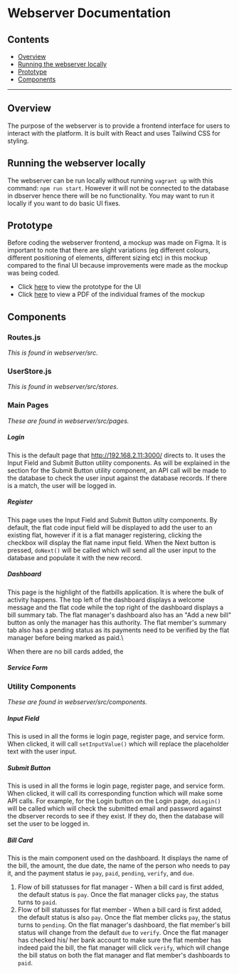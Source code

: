 # Webserver Documentation

## Contents
- [Overview](#overview)
- [Running the webserver locally](#running-the-webserver-locally)
- [Prototype](#prototype)
- [Components](#components)

---

## Overview
The purpose of the webserver is to provide a frontend interface for users to interact with the platform. It is built with React and uses Tailwind CSS for styling. 

## Running the webserver locally
The webserver can be run locally without running `vagrant up` with this command: `npm run start`. However it will not be connected to the database in dbserver hence there will be no functionality. You may want to run it locally if you want to do basic UI fixes.

## Prototype
Before coding the webserver frontend, a mockup was made on Figma. It is important to note that there are slight variations (eg different colours, different positioning of elements, different sizing etc) in this mockup compared to the final UI because improvements were made as the mockup was being coded.
- Click [here](https://www.figma.com/proto/dCuyr7IzSFl7IAJ5QDOpDg/349-Assignment-1?node-id=29%3A1382&scaling=scale-down&page-id=0%3A1&starting-point-node-id=29%3A923&show-proto-sidebar=1) to view the prototype for the UI
- Click [here](./Webserver%20UI.pdf) to view a PDF of the individual frames of the mockup

## Components

### Routes.js
_This is found in webserver/src._

### UserStore.js
_This is found in webserver/src/stores._

### Main Pages
_These are found in webserver/src/pages._

##### Login
This is the default page that http://192.168.2.11:3000/ directs to. It uses the Input Field and Submit Button utility components. As will be explained in the section for the Submit Button utility component, an API call will be made to the database to check the user input against the database records. If there is a match, the user will be logged in.

##### Register
This page uses the Input Field and Submit Button utilty components. By default, the flat code input field will be displayed to add the user to an existing flat, however if it is a flat manager registering, clicking the checkbox will display the flat name input field. When the Next button is pressed, `doNext()` will be called which will send all the user input to the database and populate it with the new record.

##### Dashboard
This page is the highlight of the flatbills application. It is where the bulk of activity happens. The top left of the dashboard displays a welcome message and the flat code while the top right of the dashboard displays a bill summary tab. The flat manager's dashboard also has an "Add a new bill" button as only the manager has this authority. The flat member's summary tab also has a pending status as its payments need to be verified by the flat manager before being marked as paid.\

When there are no bill cards added, the 

##### Service Form

### Utility Components
_These are found in webserver/src/components._

##### Input Field
This is used in all the forms ie login page, register page, and service form. When clicked, it will call `setInputValue()` which will replace the placeholder text with the user input.

##### Submit Button
This is used in all the forms ie login page, register page, and service form. When clicked, it will call its corresponding function which will make some API calls. For example, for the Login button on the Login page, `doLogin()` will be called which will check the submitted email and password against the dbserver records to see if they exist. If they do, then the database will set the user to be logged in.

##### Bill Card
This is the main component used on the dashboard. It displays the name of the bill, the amount, the due date, the name of the person who needs to pay it, and the payment status ie `pay`, `paid`, `pending`, `verify`, and `due`.
1. Flow of bill statusses for flat manager - When a bill card is first added, the default status is `pay`. Once the flat manager clicks `pay`, the status turns to `paid`.
2. Flow of bill statusses for flat member - When a bill card is first added, the default status is also `pay`. Once the flat member clicks `pay`, the status turns to `pending`. On the flat manager's dashboard, the flat member's bill status will change from the default `due` to `verify`. Once the flat manager has checked his/ her bank account to make sure the flat member has indeed paid the bill, the flat manager will click `verify`, which will change the bill status on both the flat manager and flat member's dashboards to `paid`.
